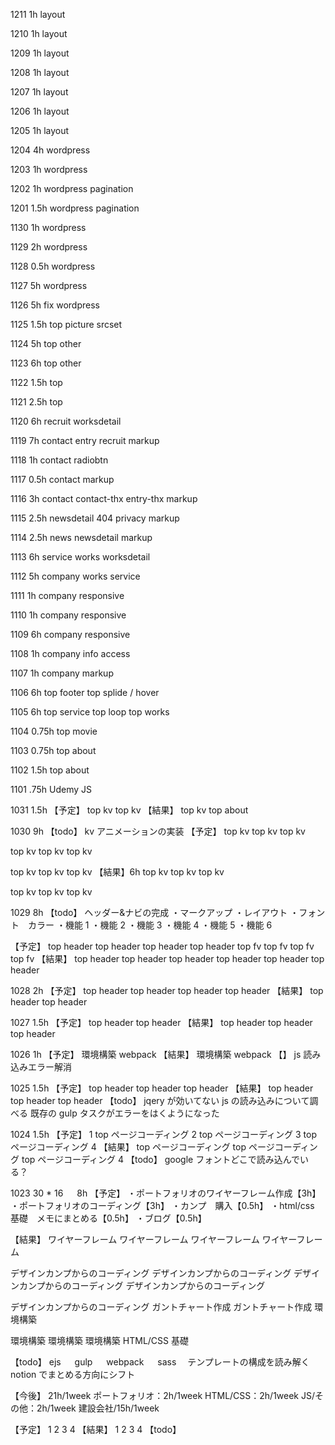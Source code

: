 1211 1h layout

1210 1h layout

1209 1h layout

1208 1h layout

1207 1h layout

1206 1h layout

1205 1h layout

1204 4h wordpress

1203 1h wordpress

1202 1h wordpress pagination

1201 1.5h wordpress pagination

1130 1h wordpress

1129 2h wordpress

1128 0.5h wordpress

1127 5h wordpress

1126 5h fix wordpress

1125 1.5h top picture srcset

1124 5h top other

1123 6h top other

1122 1.5h top

1121 2.5h top

1120 6h recruit worksdetail

1119 7h contact entry recruit markup

1118 1h contact radiobtn

1117 0.5h contact markup

1116 3h contact contact-thx entry-thx markup

1115 2.5h newsdetail 404 privacy markup

1114 2.5h
news newsdetail markup

1113 6h
service works worksdetail

1112 5h
company works service

1111 1h
company responsive

1110 1h
company responsive

1109 6h
company responsive

1108 1h
company info access

1107 1h
company markup

1106 6h
top footer
top splide / hover

1105 6h
top service
top loop
top works

1104 0.75h
top movie

1103 0.75h
top about

1102 1.5h
top about

1101 .75h
Udemy JS

1031 1.5h
【予定】
top kv
top kv
【結果】
top kv
top about

1030 9h
【todo】
kv アニメーションの実装
【予定】
top kv
top kv
top kv

top kv
top kv
top kv

top kv
top kv
top kv
【結果】6h
top kv
top kv
top kv

top kv
top kv
top kv

<!-- 【todo】
ejs 　 gulp 　 webpack 　 sass 　テンプレートの構成を読み解く
notion でまとめる方向にシフト

【今後】
21h/1week
ポートフォリオ：2h/1week
HTML/CSS：2h/1week
JS/その他：2h/1week
建設会社/15h/1week -->

1029 8h
【todo】
ヘッダー&ナビの完成
・マークアップ
・レイアウト
・フォント　カラー
・機能 1
・機能 2
・機能 3
・機能 4
・機能 5
・機能 6

【予定】
top header
top header
top header
top header
top fv
top fv
top fv
top fv
【結果】
top header
top header
top header
top header
top header
top header

1028 2h
【予定】
top header
top header
top header
top header
【結果】
top header
top header

1027 1.5h
【予定】
top header
top header
【結果】
top header
top header
top header

1026 1h
【予定】
環境構築
webpack
【結果】
環境構築
webpack
【】
js 読み込みエラー解消

1025 1.5h
【予定】
top header
top header
top header
【結果】
top header
top header
top header
【todo】
jqery が効いてない
js の読み込みについて調べる
既存の gulp タスクがエラーをはくようになった

1024 1.5h
【予定】
1 top ページコーディング
2 top ページコーディング
3 top ページコーディング
4
【結果】
top ページコーディング
top ページコーディング
top ページコーディング
4
【todo】
google フォントどこで読み込んでいる？

1023 30 \* 16 　 8h
【予定】
・ポートフォリオのワイヤーフレーム作成【3h】
・ポートフォリオのコーディング【3h】
・カンプ　購入【0.5h】
・html/css 基礎　メモにまとめる【0.5h】
・ブログ【0.5h】

【結果】
ワイヤーフレーム
ワイヤーフレーム
ワイヤーフレーム
ワイヤーフレーム

デザインカンプからのコーディング
デザインカンプからのコーディング
デザインカンプからのコーディング
デザインカンプからのコーディング

デザインカンプからのコーディング
ガントチャート作成
ガントチャート作成
環境構築

環境構築
環境構築
環境構築
HTML/CSS 基礎

【todo】
ejs 　 gulp 　 webpack 　 sass 　テンプレートの構成を読み解く
notion でまとめる方向にシフト

【今後】
21h/1week
ポートフォリオ：2h/1week
HTML/CSS：2h/1week
JS/その他：2h/1week
建設会社/15h/1week

【予定】
1
2
3
4
【結果】
1
2
3
4
【todo】
